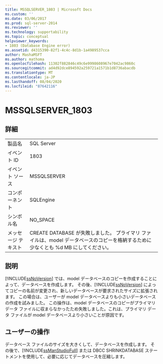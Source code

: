```yaml
---
title: MSSQLSERVER_1803 | Microsoft Docs
ms.custom: ''
ms.date: 03/06/2017
ms.prod: sql-server-2014
ms.reviewer: ''
ms.technology: supportability
ms.topic: conceptual
helpviewer_keywords:
- 1803 (Database Engine error)
ms.assetid: d4315390-82f1-4c4c-8d1b-1a4989537cca
author: MashaMSFT
ms.author: mathoma
ms.openlocfilehash: 11302f882846c49c6e9998608967e7042ac9860c
ms.sourcegitcommit: ad4d92dce894592a259721a1571b1d8736abacdb
ms.translationtype: MT
ms.contentlocale: ja-JP
ms.lasthandoff: 08/04/2020
ms.locfileid: "87642116"
---
```

# <a name="mssqlserver_1803"></a>MSSQLSERVER_1803
    
## <a name="details"></a>詳細  
  
|||  
|-|-|  
|製品名|SQL Server|  
|イベント ID|1803|  
|イベント ソース|MSSQLSERVER|  
|コンポーネント|SQLEngine|  
|シンボル名|NO_SPACE|  
|メッセージ テキスト|CREATE DATABASE が失敗しました。 プライマリ ファイルは、model データベースのコピーを格納するために少なくとも %d MB にしてください。|  
  
## <a name="explanation"></a>説明  
 [!INCLUDE[ssNoVersion](../../includes/ssnoversion-md.md)] では、model データベースのコピーを作成することによって、データベースを作成します。 その後、[!INCLUDE[ssNoVersion](../../includes/ssnoversion-md.md)] によってコピーの名前が変更され、新しいデータベースが要求されたサイズに拡張されます。 この場合は、ユーザーが model データベースよりも小さいデータベースの作成を試みました。 この操作は、model データベースのコピーがプライマリ データ ファイルに収まらなかったため失敗しました。これは、プライマリ データ ファイルが model データベースより小さいことが原因です。  
  
## <a name="user-action"></a>ユーザーの操作  
 データベース ファイルのサイズを大きくして、データベースを作成します。 その後で、[!INCLUDE[ssManStudioFull](../../includes/ssmanstudiofull-md.md)] または DBCC SHRINKDATABASE ステートメントを使用して、必要に応じてデータベースを圧縮します。  
  
  
